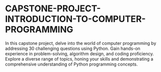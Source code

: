 # CAPSTONE-PROJECT-INTRODUCTION-TO-COMPUTER-PROGRAMMING
In this capstone project, delve into the world of computer programming by addressing 30 challenging questions using Python. Gain hands-on experience in problem-solving, algorithm design, and coding proficiency. Explore a diverse range of topics, honing your skills and demonstrating a comprehensive understanding of Python programming concepts. 
